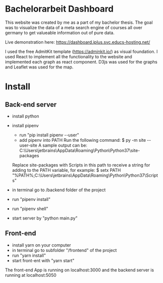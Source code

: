 # Bachelorarbeit Dashboard
This website was created by me as a part of my bachelor thesis. The goal was to visualize the data of a meta search engine of courses all over germany to get valueable information out of pure data.

Live demonstration here: https://dashboard.iplus.svc.educs-hosting.net/

I used the free AdmitKit template (https://adminkit.io/) as visual foundation. 
I used React to implement all the functionality to the website and implemented each graph as react component.
D3js was used for the graphs and Leaflet was used for the map.

# Install

## Back-end server
- install python
- install pipenv
    - run "pip install pipenv --user"
    - add pipenv into PATH
 	Run the following command: $ py -m site --user-site
	A sample output can be:	C:\Users\jetbrains\AppData\Roaming\Python\Python37\site-packages

	Replace site-packages with Scripts in this path to receive a string for adding to the PATH variable, for example:
	$ setx PATH "%PATH%;C:\Users\jetbrains\AppData\Roaming\Python\Python37\Scripts"

- in terminal go to /backend folder of the project
- run "pipenv install"
- run "pipenv shell"
- start server by "python main.py"

## Front-end 
- install yarn on your computer
- in terminal go to subfolder "/frontend" of the project
- run "yarn install"
- start front-ent with "yarn start"


The front-end App is running on localhost:3000 and the backend server is running at localhost:5050
